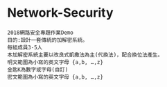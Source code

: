 # Network-Security
    2018網路安全專題作業Demo
    目的:設計一套傳統的加解密系統。
    每組成員3-5人
    本加解密系統主要以改良式凱撒法為主(代換法)，配合換位法產生。
    明文範圍為小寫的英文字母 {a,b, …,z}
    金匙K為數字或字母(自訂)
    密文範圍為小寫的英文字母 {a,b, …,z}
